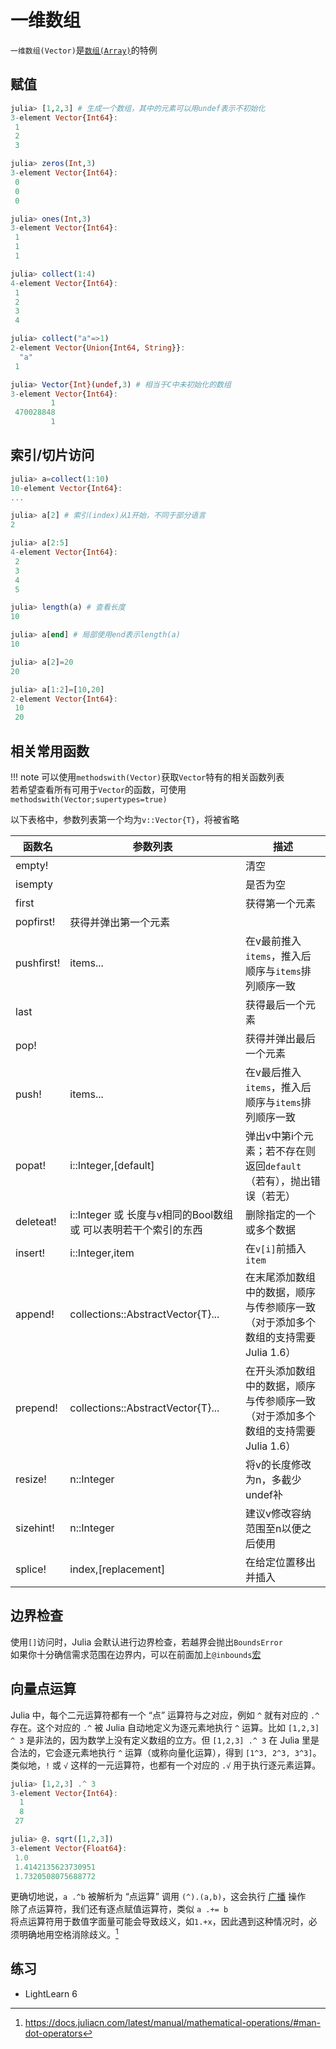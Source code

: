 # 一维数组
`一维数组(Vector)`是[`数组(Array)`](array.md)的特例

## 赋值
```jl
julia> [1,2,3] # 生成一个数组，其中的元素可以用undef表示不初始化
3-element Vector{Int64}:
 1
 2
 3

julia> zeros(Int,3)
3-element Vector{Int64}:
 0
 0
 0

julia> ones(Int,3)
3-element Vector{Int64}:
 1
 1
 1

julia> collect(1:4)
4-element Vector{Int64}:
 1
 2
 3
 4

julia> collect("a"=>1)
2-element Vector{Union{Int64, String}}:
  "a"
 1

julia> Vector{Int}(undef,3) # 相当于C中未初始化的数组
3-element Vector{Int64}:
         1
 470028848
         1
```

## 索引/切片访问
```jl
julia> a=collect(1:10)
10-element Vector{Int64}:
...

julia> a[2] # 索引(index)从1开始，不同于部分语言
2

julia> a[2:5]
4-element Vector{Int64}:
 2
 3
 4
 5

julia> length(a) # 查看长度
10

julia> a[end] # 局部使用end表示length(a)
10

julia> a[2]=20
20

julia> a[1:2]=[10,20]
2-element Vector{Int64}:
 10
 20
```

## 相关常用函数
!!! note
	可以使用`methodswith(Vector)`获取`Vector`特有的相关函数列表\
	若希望查看所有可用于`Vector`的函数，可使用`methodswith(Vector;supertypes=true)`

以下表格中，参数列表第一个均为`v::Vector{T}`，将被省略

| 函数名 | 参数列表 | 描述 |
| --- | --- | --- |
| empty! | | 清空 |
| isempty | | 是否为空 |
| first | | 获得第一个元素 |
| popfirst! | 获得并弹出第一个元素 |
| pushfirst! | items... | 在v最前推入`items`，推入后顺序与`items`排列顺序一致 |
| last | | 获得最后一个元素 |
| pop! | | 获得并弹出最后一个元素 |
| push! | items... | 在v最后推入`items`，推入后顺序与`items`排列顺序一致 |
| popat! | i::Integer,\[default\] | 弹出v中第i个元素；若不存在则返回`default`（若有），抛出错误（若无） |
| deleteat! | i::Integer 或 长度与v相同的Bool数组 或 可以表明若干个索引的东西 | 删除指定的一个或多个数据 |
| insert! | i::Integer,item | 在`v[i]`前插入`item` |
| append! | collections::AbstractVector{T}... | 在末尾添加数组中的数据，顺序与传参顺序一致（对于添加多个数组的支持需要Julia 1.6） |
| prepend! | collections::AbstractVector{T}... | 在开头添加数组中的数据，顺序与传参顺序一致（对于添加多个数组的支持需要Julia 1.6） |
| resize! | n::Integer | 将v的长度修改为n，多截少undef补 |
| sizehint! | n::Integer | 建议v修改容纳范围至n以便之后使用 |
| splice! | index,\[replacement\] | 在给定位置移出并插入 |

## 边界检查
使用`[]`访问时，Julia 会默认进行边界检查，若越界会抛出`BoundsError`\
如果你十分确信需求范围在边界内，可以在前面加上`@inbounds`[宏](../advanced/macro.md)

## 向量点运算
Julia 中，每个二元运算符都有一个 “点” 运算符与之对应，例如 `^` 就有对应的 `.^` 存在。这个对应的 `.^` 被 Julia 自动地定义为逐元素地执行 `^` 运算。比如 `[1,2,3] ^ 3` 是非法的，因为数学上没有定义数组的立方。但 `[1,2,3] .^ 3` 在 Julia 里是合法的，它会逐元素地执行 `^` 运算（或称向量化运算），得到 `[1^3, 2^3, 3^3]`。类似地，`!` 或 `√` 这样的一元运算符，也都有一个对应的 `.√` 用于执行逐元素运算。
```jl
julia> [1,2,3] .^ 3
3-element Vector{Int64}:
  1
  8
 27

julia> @. sqrt([1,2,3])
3-element Vector{Float64}:
 1.0
 1.4142135623730951
 1.7320508075688772
```

更确切地说，`a .^b` 被解析为 “点运算” 调用 `(^).(a,b)`，这会执行 [广播](https://docs.juliacn.com/latest/manual/arrays/#Broadcasting) 操作\
除了点运算符，我们还有逐点赋值运算符，类似 `a .+= b`\
将点运算符用于数值字面量可能会导致歧义，如`1.+x`，因此遇到这种情况时，必须明确地用空格消除歧义。[^1]

## 练习
- LightLearn 6

[^1]: https://docs.juliacn.com/latest/manual/mathematical-operations/#man-dot-operators
